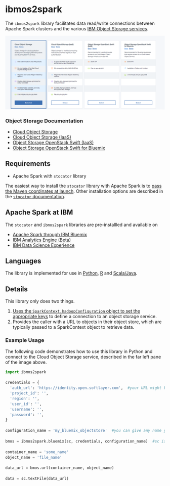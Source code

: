 # ibmos2spark

The `ibmos2spark` library facilitates data read/write connections between Apache Spark clusters and the various 
[IBM Object Storage services](https://console.bluemix.net/catalog/infrastructure/object-storage-group). 

![IBM Object Storage Services](fig/ibm_objectstores.png "IBM Object Storage Services")

### Object Storage Documentation

* [Cloud Object Storage](https://www.bluemix.net/docs/services/cloud-object-storage/getting-started.html)
* [Cloud Object Storage (IaaS)](https://ibm-public-cos.github.io/crs-docs/)
* [Object Storage OpenStack Swift (IaaS)](https://ibm-public-cos.github.io/crs-docs/)
* [Object Storage OpenStack Swift for Bluemix](https://www.ng.bluemix.net/docs/services/ObjectStorage/index.html)


## Requirements

* Apache Spark with `stocator` library

The easiest way to install the `stocator` library with Apache Spark is to 
[pass the Maven coordinates at launch](https://spark-packages.org/package/SparkTC/stocator).
Other installation options are described in the [`stocator` documentation](https://github.com/SparkTC/stocator).

## Apache Spark at IBM

The `stocator` and `ibmos2spark` libraries are pre-installled and available on 

* [Apache Spark through IBM Bluemix](https://console.bluemix.net/catalog/services/apache-spark)
* [IBM Analytics Engine (Beta)](https://console.bluemix.net/catalog/services/ibm-analytics-engine)  
* [IBM Data Science Experience](https://datascience.ibm.com)

## Languages

The library is implemented for use in [Python](python), [R](r) and [Scala/Java](scala). 

## Details 

This library only does two things.

1. [Uses the `SparkContext.hadoopConfiguration` object to set the appropriate keys](https://github.com/SparkTC/stocator#configuration-keys) to define a connection to an object storage service.
2. Provides the caller with a URL to objects in their object store, which are typically passed to a SparkContext
object to retrieve data. 

### Example Usage

The following code demonstrates how to use this library in Python and connect to the Cloud Object Storage 
service, described in the far left pane of the image above. 

```python
import ibmos2spark

credentials = {
  'auth_url': 'https://identity.open.softlayer.com',  #your URL might be different
  'project_id': '',
  'region': '',
  'user_id': '',
  'username': '',
  'password': '',
}

configuration_name = 'my_bluemix_objectstore'  #you can give any name you like

bmos = ibmos2spark.bluemix(sc, credentials, configuration_name)  #sc is the SparkContext instance

container_name = 'some_name'
object_name = 'file_name'

data_url = bmos.url(container_name, object_name)

data = sc.textFile(data_url)
```

